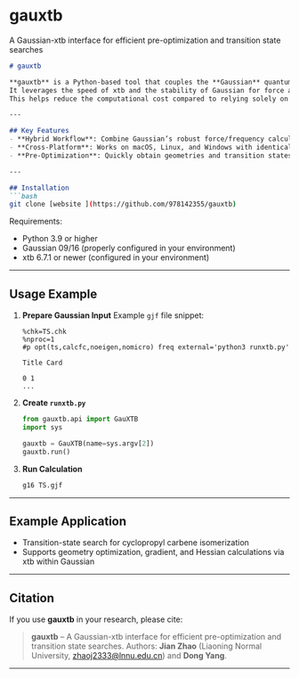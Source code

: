 # gauxtb
A Gaussian-xtb interface for efficient pre-optimization and transition state searches
````markdown
# gauxtb

**gauxtb** is a Python-based tool that couples the **Gaussian** quantum chemistry package with the **xtb** program.  
It leverages the speed of xtb and the stability of Gaussian for force and frequency calculations, enabling rapid acquisition of reasonable initial structures and transition states.  
This helps reduce the computational cost compared to relying solely on traditional quantum chemistry software.

---

## Key Features
- **Hybrid Workflow**: Combine Gaussian’s robust force/frequency calculations with xtb’s efficient electronic-structure evaluation.
- **Cross-Platform**: Works on macOS, Linux, and Windows with identical commands.
- **Pre-Optimization**: Quickly obtain geometries and transition states for further high-accuracy calculations using Gaussian, ORCA, PySCF, etc.

---

## Installation
```bash
git clone [website ](https://github.com/978142355/gauxtb)
````

Requirements:

* Python 3.9 or higher
* Gaussian 09/16 (properly configured in your environment)
* xtb 6.7.1 or newer (configured in your environment)

---

## Usage Example

1. **Prepare Gaussian Input**
   Example `gjf` file snippet:

   ```gjf
   %chk=TS.chk
   %nproc=1
   #p opt(ts,calcfc,noeigen,nomicro) freq external='python3 runxtb.py'

   Title Card

   0 1
   ...
   ```

2. **Create `runxtb.py`**

   ```python
   from gauxtb.api import GauXTB
   import sys

   gauxtb = GauXTB(name=sys.argv[2])
   gauxtb.run()
   ```

3. **Run Calculation**

   ```bash
   g16 TS.gjf
   ```

---

## Example Application

* Transition-state search for cyclopropyl carbene isomerization
* Supports geometry optimization, gradient, and Hessian calculations via xtb within Gaussian

---

## Citation

If you use **gauxtb** in your research, please cite:

> **gauxtb** – A Gaussian-xtb interface for efficient pre-optimization and transition state searches.
> Authors: **Jian Zhao** (Liaoning Normal University, [zhaoj2333@lnnu.edu.cn](mailto:zhaoj2333@lnnu.edu.cn)) and **Dong Yang**.

---



